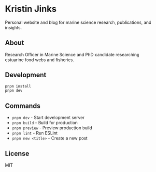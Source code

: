 # Kristin Jinks

Personal website and blog for marine science research, publications, and insights.

## About

Research Officer in Marine Science and PhD candidate researching estuarine food webs and fisheries.

## Development

```bash
pnpm install
pnpm dev
```

## Commands

- `pnpm dev` - Start development server
- `pnpm build` - Build for production
- `pnpm preview` - Preview production build
- `pnpm lint` - Run ESLint
- `pnpm new <title>` - Create a new post

## License

MIT